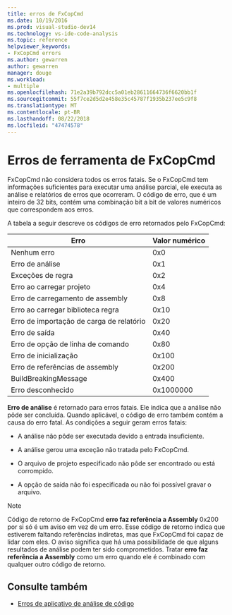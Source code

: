 ```yaml
---
title: erros de FxCopCmd
ms.date: 10/19/2016
ms.prod: visual-studio-dev14
ms.technology: vs-ide-code-analysis
ms.topic: reference
helpviewer_keywords:
- FxCopCmd errors
ms.author: gewarren
author: gewarren
manager: douge
ms.workload:
- multiple
ms.openlocfilehash: 71e2a39b792dcc5a01eb28611664736f6620bb1f
ms.sourcegitcommit: 55f7ce2d5d2e458e35c45787f1935b237ee5c9f8
ms.translationtype: MT
ms.contentlocale: pt-BR
ms.lasthandoff: 08/22/2018
ms.locfileid: "47474578"
---
```

# <a name="fxcopcmd-tool-errors"></a>Erros de ferramenta de FxCopCmd

FxCopCmd não considera todos os erros fatais. Se o FxCopCmd tem informações suficientes para executar uma análise parcial, ele executa as análise e relatórios de erros que ocorreram. O código de erro, que é um inteiro de 32 bits, contém uma combinação bit a bit de valores numéricos que correspondem aos erros.

A tabela a seguir descreve os códigos de erro retornados pelo FxCopCmd:

|Erro|Valor numérico|
|-----------|-------------------|
|Nenhum erro|0x0|
|Erro de análise|0x1|
|Exceções de regra|0x2|
|Erro ao carregar projeto|0x4|
|Erro de carregamento de assembly|0x8|
|Erro ao carregar biblioteca regra|0x10|
|Erro de importação de carga de relatório|0x20|
|Erro de saída|0x40|
|Erro de opção de linha de comando|0x80|
|Erro de inicialização|0x100|
|Erro de referências de assembly|0x200|
|BuildBreakingMessage|0x400|
|Erro desconhecido|0x1000000|

**Erro de análise** é retornado para erros fatais. Ele indica que a análise não pôde ser concluída. Quando aplicável, o código de erro também contém a causa do erro fatal. As condições a seguir geram erros fatais:

- A análise não pôde ser executada devido a entrada insuficiente.

- A análise gerou uma exceção não tratada pelo FxCopCmd.

- O arquivo de projeto especificado não pôde ser encontrado ou está corrompido.

- A opção de saída não foi especificada ou não foi possível gravar o arquivo.

> [!NOTE]
> Código de retorno de FxCopCmd **erro faz referência a Assembly** 0x200 por si só é um aviso em vez de um erro. Esse código de retorno indica que estiverem faltando referências indiretas, mas que FxCopCmd foi capaz de lidar com eles. O aviso significa que há uma possibilidade de que alguns resultados de análise podem ter sido comprometidos. Tratar **erro faz referência a Assembly** como um erro quando ele é combinado com qualquer outro código de retorno.

## <a name="see-also"></a>Consulte também

- [Erros de aplicativo de análise de código](../code-quality/code-analysis-application-errors.md)